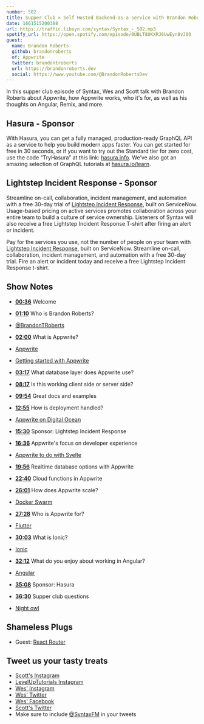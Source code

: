 ```yaml
---
number: 502
title: Supper Club × Self Hosted Backend-as-a-service with Brandon Roberts
date: 1661515200388
url: https://traffic.libsyn.com/syntax/Syntax_-_502.mp3
spotify_url: https://open.spotify.com/episode/0UBLT8OKXRJ6UwEyn8vJ0O
guest:
  name: Brandon Roberts
  github: brandonroberts
  of: Appwrite
  twitter: brandontroberts
  url: https://brandonroberts.dev
  social: https://www.youtube.com/@BrandonRobertsDev
---
```


In this supper club episode of Syntax, Wes and Scott talk with Brandon Roberts about Appwrite, how Appwrite works, who it's for, as well as his thoughts on Angular, Remix, and more.

## Hasura - Sponsor

With Hasura, you can get a fully managed, production-ready GraphQL API as a service to help you build modern apps faster. You can get started for free in 30 seconds, or if you want to try out the Standard tier for zero cost, use the code “TryHasura” at this link: [hasura.info](https://hasura.info/freetrial). We’ve also got an amazing selection of GraphQL tutorials at [hasura.io/learn](https://hasura.io/learn).

## Lightstep Incident Response - Sponsor

Streamline on-call, collaboration, incident management, and automation with a free 30-day trial of [Lightstep Incident Response](http://lightstep.com/syntax), built on ServiceNow. Usage-based pricing on active services promotes collaboration across your entire team to build a culture of service ownership. Listeners of Syntax will also receive a free Lightstep Incident Response T-shirt after firing an alert or incident.

Pay for the services you use, not the number of people on your team with [Lightstep Incident Response](http://lightstep.com/syntax), built on ServiceNow. Streamline on-call, collaboration, incident management, and automation with a free 30-day trial. Fire an alert or incident today and receive a free Lightstep Incident Response t-shirt.

## Show Notes

- **[00:36](#t=00:36)** Welcome
- **[01:10](#t=01:10)** Who is Brandon Roberts?
- [@BrandonTRoberts](https://twitter.com/brandontroberts)
- **[02:00](#t=02:00)** What is Appwrite?
- [Appwrite](https://appwrite.io)
- [Getting started with Appwrite](https://appwrite.io/docs/getting-started-for-web)
- **[03:17](#t=03:17)** What database layer does Appwrite use?
- **[08:17](#t=08:17)** Is this working client side or server side?
- **[09:54](#t=09:54)** Great docs and examples
- **[12:55](#t=12:55)** How is deployment handled?
- [Appwrite on Digital Ocean](https://marketplace.digitalocean.com/apps/appwrite)
- **[15:30](#t=15:30)** Sponsor: Lightstep Incident Response
- **[16:36](#t=16:36)** Appwrite's focus on developer experience
- [Appwrite to do with Svelte](https://appwrite-todo-with-svelte.vercel.app/)

- **[19:56](#t=19:56)** Realtime database options with Appwrite
- **[22:40](#t=22:40)** Cloud functions in Appwrite
- **[26:01](#t=26:01)** How does Appwrite scale?
- [Docker Swarm](https://docs.docker.com/engine/swarm/)
- **[27:28](#t=27:28)** Who is Appwrite for?
- [Flutter](https://flutter.dev)
- **[30:03](#t=30:03)** What is Ionic?
- [Ionic](https://ionic.io)
- **[32:12](#t=32:12)** What do you enjoy about working in Angular?
- [Angular](https://angular.io)
- **[35:08](#t=35:08)** Sponsor: Hasura
- **[36:30](#t=36:30)** Supper club questions
- [Night owl](https://marketplace.visualstudio.com/items?itemName=sdras.night-owl)

## Shameless Plugs

- Guest: [React Router](https://reactrouter.com)

## Tweet us your tasty treats

- [Scott's Instagram](https://www.instagram.com/stolinski/)
- [LevelUpTutorials Instagram](https://www.instagram.com/LevelUpTutorials/)
- [Wes' Instagram](https://www.instagram.com/wesbos/)
- [Wes' Twitter](https://twitter.com/wesbos)
- [Wes' Facebook](https://www.facebook.com/wesbos.developer)
- [Scott's Twitter](https://twitter.com/stolinski)
- Make sure to include [@SyntaxFM](https://twitter.com/SyntaxFM) in your tweets
